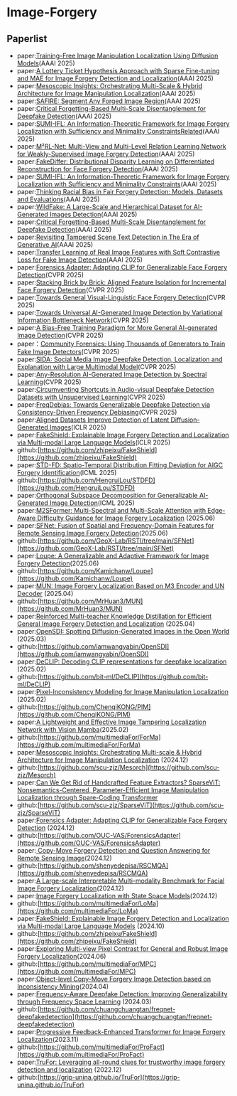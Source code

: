 # Image-Forgery
## Paperlist
- paper:[Training-Free Image Manipulation Localization Using Diffusion Models](https://www.paperdigest.org/paper/?paper_id=aaai-33126-2025-02-25)(AAAI 2025)
- paper:[A Lottery Ticket Hypothesis Approach with Sparse Fine-tuning and MAE for Image Forgery Detection and Localization](https://www.paperdigest.org/paper/?paper_id=aaai-33192-2025-02-25)(AAAI 2025)
- paper:[Mesoscopic Insights: Orchestrating Multi-Scale &amp; Hybrid Architecture for Image Manipulation Localization](https://www.paperdigest.org/paper/?paper_id=aaai-33198-2025-02-25)(AAAI 2025)
- paper:[SAFIRE: Segment Any Forged Image Region](https://www.paperdigest.org/paper/?paper_id=aaai-32467-2025-02-25)(AAAI 2025)
- paper:[Critical Forgetting-Based Multi-Scale Disentanglement for Deepfake Detection](https://www.paperdigest.org/paper/?paper_id=aaai-32021-2025-02-25)(AAAI 2025)
- paper:[SUMI-IFL: An Information-Theoretic Framework for Image Forgery Localization with Sufficiency and Minimality ConstraintsRelated](https://www.paperdigest.org/paper/?paper_id=aaai-32054-2025-02-25)(AAAI 2025)
- paper:[M²RL-Net: Multi-View and Multi-Level Relation Learning Network for Weakly-Supervised Image Forgery Detection](https://www.paperdigest.org/paper/?paper_id=aaai-32501-2025-02-25)(AAAI 2025)
- paper:[FakeDiffer: Distributional Disparity Learning on Differentiated Reconstruction for Face Forgery Detection](https://www.paperdigest.org/paper/?paper_id=aaai-32809-2025-02-25)(AAAI 2025)
- paper:[SUMI-IFL: An Information-Theoretic Framework for Image Forgery Localization with Sufficiency and Minimality Constraints](https://www.paperdigest.org/paper/?paper_id=aaai-32054-2025-02-25)(AAAI 2025)
- paper:[Thinking Racial Bias in Fair Forgery Detection: Models, Datasets and Evaluations](https://www.paperdigest.org/paper/?paper_id=aaai-32572-2025-02-25)(AAAI 2025)
- paper:[WildFake: A Large-Scale and Hierarchical Dataset for AI-Generated Images Detection](https://www.paperdigest.org/paper/?paper_id=aaai-32363-2025-02-25)(AAAI 2025)
- paper:[Critical Forgetting-Based Multi-Scale Disentanglement for Deepfake Detection](https://www.paperdigest.org/paper/?paper_id=aaai-32021-2025-02-25)(AAAI 2025)
- paper:[Revisiting Tampered Scene Text Detection in The Era of Generative AI](https://www.paperdigest.org/paper/?paper_id=aaai-32051-2025-02-25)(AAAI 2025)
- paper:[Transfer Learning of Real Image Features with Soft Contrastive Loss for Fake Image Detection](https://www.paperdigest.org/paper/?paper_id=aaai-34826-2025-02-25)(AAAI 2025)
- paper:[Forensics Adapter: Adapting CLIP for Generalizable Face Forgery Detection](https://cvpr.thecvf.com/virtual/2025/poster/33184)(CVPR 2025)
- paper:[Stacking Brick by Brick: Aligned Feature Isolation for Incremental Face Forgery Detection](https://cvpr.thecvf.com/virtual/2025/poster/33944)(CVPR 2025)
- paper:[Towards General Visual-Linguistic Face Forgery Detection](https://cvpr.thecvf.com/virtual/2025/poster/33669)(CVPR 2025)
- paper:[Towards Universal AI-Generated Image Detection by Variational Information Bottleneck Network](https://cvpr.thecvf.com/virtual/2025/poster/35206)(CVPR 2025)
- paper:[A Bias-Free Training Paradigm for More General AI-generated Image Detection](https://cvpr.thecvf.com/virtual/2025/poster/34882)(CVPR 2025)
- paper：[Community Forensics: Using Thousands of Generators to Train Fake Image Detectors](https://cvpr.thecvf.com/virtual/2025/poster/32740)(CVPR 2025)
- paper:[SIDA: Social Media Image Deepfake Detection, Localization and Explanation with Large Multimodal Model](https://cvpr.thecvf.com/virtual/2025/poster/32427)(CVPR 2025)
- paper:[Any-Resolution AI-Generated Image Detection by Spectral Learning](https://cvpr.thecvf.com/virtual/2025/poster/33589)(CVPR 2025)
- paper:[Circumventing Shortcuts in Audio-visual Deepfake Detection Datasets with Unsupervised Learning](https://cvpr.thecvf.com/virtual/2025/poster/35194)(CVPR 2025)
- paper:[FreqDebias: Towards Generalizable Deepfake Detection via Consistency-Driven Frequency Debiasing](https://cvpr.thecvf.com/virtual/2025/poster/33990)(CVPR 2025)
- paper:[Aligned Datasets Improve Detection of Latent Diffusion-Generated Images](https://iclr.cc/virtual/2025/poster/28964)(ICLR 2025)
- paper:[FakeShield: Explainable Image Forgery Detection and Localization via Multi-modal Large Language Models](https://iclr.cc/virtual/2025/poster/28315)(ICLR 2025)
- github:[https://github.com/zhipeixu/FakeShield](https://github.com/zhipeixu/FakeShield)
- paper:[STD-FD: Spatio-Temporal Distribution Fitting Deviation for AIGC Forgery Identification](https://icml.cc/virtual/2025/poster/45231)(ICML 2025)
- github:[https://github.com/HengruiLou/STDFD](https://github.com/HengruiLou/STDFD)
- paper:[Orthogonal Subspace Decomposition for Generalizable AI-Generated Image Detection](https://icml.cc/virtual/2025/oral/47242)(ICML 2025)
- paper:[M2SFormer: Multi-Spectral and Multi-Scale Attention with Edge-Aware Difficulty Guidance for Image Forgery Localization](https://arxiv.org/abs/2506.20922) (2025.06)
- paper:[SFNet: Fusion of Spatial and Frequency-Domain Features for Remote Sensing Image Forgery Detection](https://arxiv.org/abs/2506.20599)(2025.06)
- github:[https://github.com/GeoX-Lab/RSTI/tree/main/SFNet](https://github.com/GeoX-Lab/RSTI/tree/main/SFNet)
- paper:[Loupe: A Generalizable and Adaptive Framework for Image Forgery Detection](https://arxiv.org/abs/2506.16819)(2025.06)
- github:[https://github.com/Kamichanw/Loupe](https://github.com/Kamichanw/Loupe)
- paper:[MUN: Image Forgery Localization Based on M3 Encoder and UN Decoder](https://ojs.aaai.org/index.php/AAAI/article/view/32606) (2025.04)
- github:[https://github.com/MrHuan3/MUN](https://github.com/MrHuan3/MUN)
- paper:[Reinforced Multi-teacher Knowledge Distillation for Efficient General Image Forgery Detection and Localization](https://arxiv.org/abs/2504.05224) (2025.04)
- paper:[OpenSDI: Spotting Diffusion-Generated Images in the Open World](https://arxiv.org/abs/2503.19653) (2025.03)
- github:[https://github.com/iamwangyabin/OpenSDI](https://github.com/iamwangyabin/OpenSDI)
- paper:[DeCLIP: Decoding CLIP representations for deepfake localization](https://ieeexplore.ieee.org/abstract/document/10943612) (2025.02)
- github:[https://github.com/bit-ml/DeCLIP](https://github.com/bit-ml/DeCLIP)
- paper:[Pixel-Inconsistency Modeling for Image Manipulation Localization](https://ieeexplore.ieee.org/abstract/document/10883001) (2025.02)
- github:[https://github.com/ChenqiKONG/PIM](https://github.com/ChenqiKONG/PIM)
- paper:[A Lightweight and Effective Image Tampering Localization Network with Vision Mamba](https://arxiv.org/abs/2502.09941)(2025.02)
- github:[https://github.com/multimediaFor/ForMa](https://github.com/multimediaFor/ForMa)
- paper:[Mesoscopic Insights: Orchestrating Multi-scale & Hybrid Architecture for Image Manipulation Localization](https://doi.org/10.48550/arXiv.2412.13753) (2024.12)
- github:[https://github.com/scu-zjz/Mesorch](https://github.com/scu-zjz/Mesorch)
- paper:[Can We Get Rid of Handcrafted Feature Extractors? SparseViT: Nonsemantics-Centered, Parameter-Efficient Image Manipulation Localization through Spare-Coding Transformer](https://arxiv.org/abs/2412.14598)
- github:[https://github.com/scu-zjz/SparseViT](https://github.com/scu-zjz/SparseViT)
- paper:[Forensics Adapter: Adapting CLIP for Generalizable Face Forgery Detection](https://doi.org/10.48550/arXiv.2411.19715) (2024.12)
- github:[https://github.com/OUC-VAS/ForensicsAdapter](https://github.com/OUC-VAS/ForensicsAdapter)
- paper:[ Copy-Move Forgery Detection and Question Answering for Remote Sensing Image](https://arxiv.org/pdf/2412.02575)(2024.12)
- github:[https://github.com/shenyedepisa/RSCMQA](https://github.com/shenyedepisa/RSCMQA)
- paper:[A Large-scale Interpretable Multi-modality Benchmark for Facial Image Forgery Localization](https://arxiv.org/abs/2412.19685)(2024.12)
- paper:[Image Forgery Localization with State Space Models](https://arxiv.org/abs/2412.11214)(2024.12)
- github:[https://github.com/multimediaFor/LoMa](https://github.com/multimediaFor/LoMa)
- paper:[FakeShield: Explainable Image Forgery Detection and Localization via Multi-modal Large Language Models](https://arxiv.org/abs/2410.02761) (2024.10)
- github:[https://github.com/zhipeixu/FakeShield](https://github.com/zhipeixu/FakeShield)
- paper:[Exploring Multi-view Pixel Contrast for General and Robust Image Forgery Localization](https://arxiv.org/abs/2406.13565)(2024.06)
- github:[https://github.com/multimediaFor/MPC](https://github.com/multimediaFor/MPC)
- paper:[Object-level Copy-Move Forgery Image Detection based on Inconsistency Mining](https://arxiv.org/abs/2404.00611)(2024.04)
- paper:[Frequency-Aware Deepfake Detection: Improving Generalizability through Frequency Space Learning](https://arxiv.org/pdf/2403.07240) (2024.03)
- github:[https://github.com/chuangchuangtan/freqnet-deepfakedetection](https://github.com/chuangchuangtan/freqnet-deepfakedetection)
- paper:[Progressive Feedback-Enhanced Transformer for Image Forgery Localization](https://arxiv.org/abs/2311.08910)(2023.11)
- github:[https://github.com/multimediaFor/ProFact](https://github.com/multimediaFor/ProFact)
- paper:[TruFor: Leveraging all-round clues for trustworthy image forgery detection and localization](http://arxiv.org/abs/2212.10957) (2022.12)
- github:[https://grip-unina.github.io/TruFor](https://grip-unina.github.io/TruFor)
